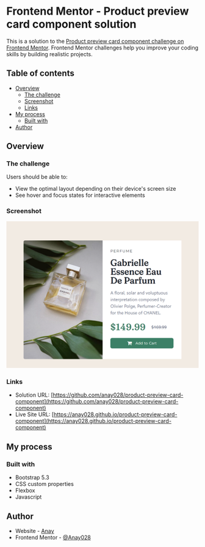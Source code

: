 # Frontend Mentor - Product preview card component solution

This is a solution to the [Product preview card component challenge on Frontend Mentor](https://www.frontendmentor.io/challenges/product-preview-card-component-GO7UmttRfa). Frontend Mentor challenges help you improve your coding skills by building realistic projects. 

## Table of contents

- [Overview](#overview)
  - [The challenge](#the-challenge)
  - [Screenshot](#screenshot)
  - [Links](#links)
- [My process](#my-process)
  - [Built with](#built-with)
- [Author](#author)

## Overview

### The challenge

Users should be able to:

- View the optimal layout depending on their device's screen size
- See hover and focus states for interactive elements

### Screenshot

![](./screenshot.png)

### Links

- Solution URL: [https://github.com/anay028/product-preview-card-component](https://github.com/anay028/product-preview-card-component)
- Live Site URL: [https://anay028.github.io/product-preview-card-component](https://anay028.github.io/product-preview-card-component)

## My process

### Built with

- Bootstrap 5.3
- CSS custom properties
- Flexbox
- Javascript


## Author

- Website - [Anay](https://anay.is-a.dev/)
- Frontend Mentor - [@Anay028](https://www.frontendmentor.io/profile/anay028)

